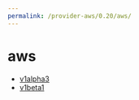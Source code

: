 ```yaml
---
permalink: /provider-aws/0.20/aws/
---
```


# aws



* [v1alpha3](v1alpha3/index.md)
* [v1beta1](v1beta1/index.md)